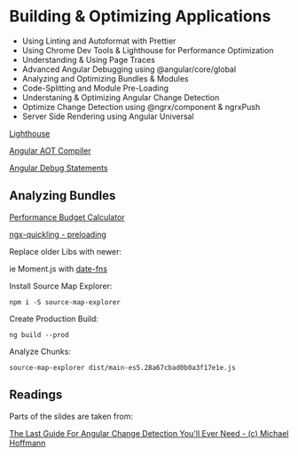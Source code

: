 # Building & Optimizing Applications

- Using Linting and Autoformat with Prettier
- Using Chrome Dev Tools & Lighthouse for Performance Optimization
- Understanding & Using Page Traces
- Advanced Angular Debugging using @angular/core/global
- Analyzing and Optimizing Bundles & Modules
- Code-Splitting and Module Pre-Loading
- Understaning & Optimizing Angular Change Detection
- Optimize Change Detection using @ngrx/component & ngrxPush
- Server Side Rendering using Angular Universal

[Lighthouse](https://developers.google.com/web/tools/lighthouse)

[Angular AOT Compiler](https://angular.io/guide/aot-compiler)

[Angular Debug Statements](https://angular.io/api/core/global)

## Analyzing Bundles

[Performance Budget Calculator](https://perf-budget-calculator.firebaseapp.com/)

[ngx-quickling - preloading](https://github.com/mgechev/ngx-quicklink)

Replace older Libs with newer:

ie Moment.js with [date-fns](https://date-fns.org/)

Install Source Map Explorer:

```
npm i -S source-map-explorer
```

Create Production Build:

```
ng build --prod
```

Analyze Chunks:

```
source-map-explorer dist/main-es5.28a67cbad0b0a3f17e1e.js
```

## Readings

Parts of the slides are taken from:

[The Last Guide For Angular Change Detection You'll Ever Need - (c) Michael Hoffmann](https://www.mokkapps.de/blog/the-last-guide-for-angular-change-detection-you-will-ever-need/#:~:text=By%20default%2C%20Angular%20Change%20Detection,which%20produces%20VM%2Doptimized%20code.)
